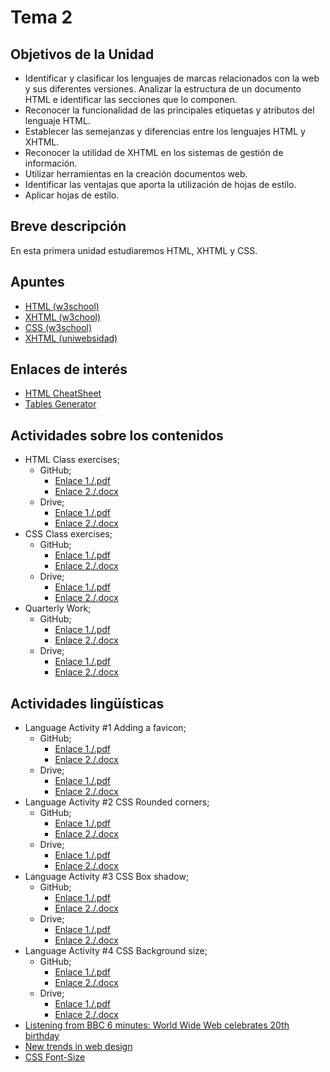 # Tema 2

## Objetivos de la Unidad

- Identificar y clasificar los lenguajes de marcas relacionados con la web y sus diferentes versiones.
Analizar la estructura de un documento HTML e identificar las secciones que lo componen.
- Reconocer la funcionalidad de las principales etiquetas y atributos del lenguaje HTML.
- Establecer las semejanzas y diferencias entre los lenguajes HTML y XHTML.
- Reconocer la utilidad de XHTML en los sistemas de gestión de información.
- Utilizar herramientas en la creación documentos web.
- Identificar las ventajas que aporta la utilización de hojas de estilo.
- Aplicar hojas de estilo.

## Breve descripción
En esta primera unidad estudiaremos HTML, XHTML y CSS.

## Apuntes

* [HTML (w3school)](http://www.w3schools.com/html/)
* [XHTML (w3chool)](http://www.w3schools.com/html/html_xhtml.asp)
* [CSS (w3school)](http://www.w3schools.com/css/default.asp)
* [XHTML (uniwebsidad)](https://uniwebsidad.com/libros/xhtml)

## Enlaces de interés
* [HTML CheatSheet](https://htmlcheatsheet.com/)
* [Tables Generator](https://www.tablesgenerator.com/html_tables)

## Actividades sobre los contenidos
* HTML Class exercises;  
	* GitHub; 
		* [Enlace 1./.pdf](https://github.com/usaurioRAWR/Lenguaje-de-marcado/blob/main/Tema%202/Documentation/Actividades%20sobre%20los%20contenidos/LMSGI_02_Actividades.pdf)
		* [Enlace 2./.docx](https://github.com/usaurioRAWR/Lenguaje-de-marcado/blob/main/Tema%202/Documentation/Actividades%20sobre%20los%20contenidos/LMSGI_02_Actividades.docx) 
	* Drive;
		* [Enlace 1./.pdf](https://drive.google.com/file/d/1jCaGtFIW-_q8wktdzUCUmbkXjfm8ghTf/view?usp=sharing)
		* [Enlace 2./.docx](https://drive.google.com/file/d/1tCEuCB5h7O9IXP-Ysr_XFc73zhZZXWGu/view?usp=sharing) 
* CSS Class exercises;  
	* GitHub; 
		* [Enlace 1./.pdf](https://github.com/usaurioRAWR/Lenguaje-de-marcado/blob/main/Tema%202/Documentation/Actividades%20sobre%20los%20contenidos/Ejercicios%20CSS.pdf)
		* [Enlace 2./.docx](https://github.com/usaurioRAWR/Lenguaje-de-marcado/blob/main/Tema%202/Documentation/Actividades%20sobre%20los%20contenidos/Ejercicios%20CSS.docx) 
	* Drive;
		* [Enlace 1./.pdf](https://drive.google.com/file/d/1uZkxC74Cm-wOP80sCihj3QJJ1SkZAhHS/view?usp=sharing)
		* [Enlace 2./.docx](https://drive.google.com/file/d/1UF8k5ZjWX9H0GBpvAcDu3GbDJy9iVGUc/view?usp=sharing) 
* Quarterly Work;    
	* GitHub; 
		* [Enlace 1./.pdf](https://github.com/usaurioRAWR/Lenguaje-de-marcado/blob/main/Tema%202/Documentation/Actividades%20sobre%20los%20contenidos/QuarterlyWork1st_19.pdf)
		* [Enlace 2./.docx](https://github.com/usaurioRAWR/Lenguaje-de-marcado/blob/main/Tema%202/Documentation/Actividades%20sobre%20los%20contenidos/QuarterlyWork1st_19.docx) 
	* Drive;
		* [Enlace 1./.pdf](https://drive.google.com/file/d/1WsJQLpV4N1Wfc0Xp0hj3K8Sm4nIMY74R/view?usp=sharing)
		* [Enlace 2./.docx](https://drive.google.com/file/d/1qk7mKBNU2VMlVlWc-Z-QtVSk_dXtIyKq/view?usp=sharing) 

## Actividades lingüísticas
* Language Activity #1 Adding a favicon; 
	* GitHub; 
		* [Enlace 1./.pdf](https://github.com/usaurioRAWR/Lenguaje-de-marcado/blob/main/Tema%202/Documentation/Actividades%20ling%C3%BC%C3%ADsticas/Language%20activity%20%231%20%20%20Adding%20a%20favicon.pdf)
		* [Enlace 2./.docx](https://github.com/usaurioRAWR/Lenguaje-de-marcado/blob/main/Tema%202/Documentation/Actividades%20ling%C3%BC%C3%ADsticas/Language%20activity%20%231%20%20%20Adding%20a%20favicon.docx) 
	* Drive;
		* [Enlace 1./.pdf](https://drive.google.com/file/d/14YGfqMnnH0LlkPyg3fC9pGrkgVYma1wb/view?usp=sharing)
		* [Enlace 2./.docx](https://drive.google.com/file/d/1nFFN37efv4UVF2GrnZJYqCn7N4as3v65/view?usp=sharing) 
* Language Activity #2 CSS Rounded corners; 
	* GitHub; 
		* [Enlace 1./.pdf](https://github.com/usaurioRAWR/Lenguaje-de-marcado/blob/main/Tema%202/Documentation/Actividades%20ling%C3%BC%C3%ADsticas/Language%20activity%20%232%20-%20Rounded%20border%20Teacher%20_.pdf)
		* [Enlace 2./.docx](https://github.com/usaurioRAWR/Lenguaje-de-marcado/blob/main/Tema%202/Documentation/Actividades%20ling%C3%BC%C3%ADsticas/Language%20activity%20%232%20-%20Rounded%20border%20Teacher%20_.docx) 
	* Drive;
		* [Enlace 1./.pdf](https://drive.google.com/file/d/1lQPivLy1HKG-0ubphYOxPHkWBKoKr-q3/view?usp=sharing)
		* [Enlace 2./.docx](https://drive.google.com/file/d/17y4FBFcKLx64bA4GBkmyksAExWRGvYu5/view?usp=sharing) 
* Language Activity #3 CSS Box shadow; 
	* GitHub; 
		* [Enlace 1./.pdf](https://github.com/usaurioRAWR/Lenguaje-de-marcado/blob/main/Tema%202/Documentation/Actividades%20ling%C3%BC%C3%ADsticas/Language%20activity%20%233%20-%20box-shadow.pdf)
		* [Enlace 2./.docx](https://github.com/usaurioRAWR/Lenguaje-de-marcado/blob/main/Tema%202/Documentation/Actividades%20ling%C3%BC%C3%ADsticas/Language%20activity%20%233%20-%20box-shadow.docx) 
	* Drive;
		* [Enlace 1./.pdf](https://drive.google.com/file/d/1SHqSfaj7DiYgrl4mNAX7xrrdtuOTXjdx/view?usp=sharing)
		* [Enlace 2./.docx](https://drive.google.com/file/d/13EldWapkIFXkTQ0FaLyt48bWBHAtsMmz/view?usp=sharing) 
* Language Activity #4 CSS Background size; 
	* GitHub; 
		* [Enlace 1./.pdf](https://github.com/usaurioRAWR/Lenguaje-de-marcado/blob/main/Tema%202/Documentation/Actividades%20ling%C3%BC%C3%ADsticas/Language%20activity%20%234%20-%20background-size_.pdf)
		* [Enlace 2./.docx](https://github.com/usaurioRAWR/Lenguaje-de-marcado/blob/main/Tema%202/Documentation/Actividades%20ling%C3%BC%C3%ADsticas/Language%20activity%20%234%20-%20background-size_.docx) 
	* Drive;
		* [Enlace 1./.pdf](https://drive.google.com/file/d/1aFZM_vgbaNA51wPt7aF-EJcdbHqNY4Pq/view?usp=sharing)
		* [Enlace 2./.docx](https://drive.google.com/file/d/1n3zulJG4kJbm6aVV5Tjh4DOpelUa7Un-/view?usp=sharing) 
* [Listening from BBC 6 minutes: World Wide Web celebrates 20th birthday](http://www.bbc.co.uk/worldservice/learningenglish/general/sixminute/2011/08/110817_6min_english_web_page.shtml)
* [New trends in web design](http://www.instantshift.com/2011/03/22/the-latest-trends-in-web-design/)
* [CSS Font-Size](http://h2131053.stratoserver.net/cursos/file.php/53/CSS_Font.pdf)
